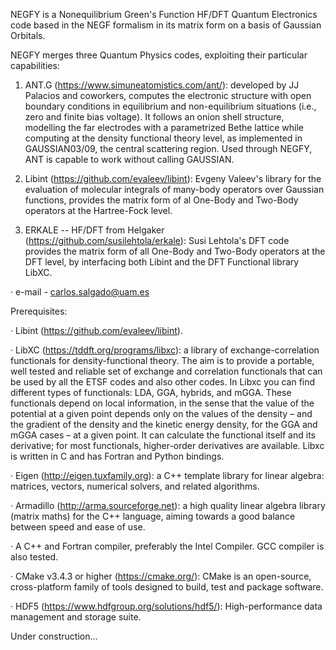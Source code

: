 NEGFY is a Nonequilibrium Green's Function HF/DFT Quantum Electronics code based in the NEGF formalism in its matrix form on a basis of Gaussian Orbitals.

NEGFY merges three Quantum Physics codes, exploiting their particular capabilities:

1. ANT.G (https://www.simuneatomistics.com/ant/): developed by JJ Palacios and coworkers, computes the electronic structure with open boundary conditions in equilibrium and non-equilibrium situations (i.e., zero and finite bias voltage). It follows an onion shell structure, modelling the far electrodes with a parametrized Bethe lattice while computing at  the density functional theory level, as implemented in GAUSSIAN03/09, the central scattering region. Used through NEGFY, ANT is capable to work without calling GAUSSIAN.

2. Libint (https://github.com/evaleev/libint): Evgeny Valeev's library for the evaluation of molecular integrals of many-body operators over Gaussian functions, provides the matrix form of al One-Body and Two-Body operators at the Hartree-Fock level.

3. ERKALE -- HF/DFT from Helgaker (https://github.com/susilehtola/erkale): Susi Lehtola's DFT code provides the matrix form of all One-Body and Two-Body operators at the DFT level, by interfacing both Libint and the DFT Functional library LibXC.

· e-mail - carlos.salgado@uam.es

Prerequisites:

· Libint (https://github.com/evaleev/libint).

· LibXC (https://tddft.org/programs/libxc): a library of exchange-correlation functionals for density-functional theory. The aim is to provide a portable, well tested and reliable set of exchange and correlation functionals that can be used by all the ETSF codes and also other codes. In Libxc you can find different types of functionals: LDA, GGA, hybrids, and mGGA. These functionals depend on local information, in the sense that the value of the potential at a given point depends only on the values of the density – and the gradient of the density and the kinetic energy density, for the GGA and mGGA cases – at a given point. It can calculate the functional itself and its derivative; for most functionals, higher-order derivatives are available. Libxc is written in C and has Fortran and Python bindings.

· Eigen (http://eigen.tuxfamily.org): a C++ template library for linear algebra: matrices, vectors, numerical solvers, and related algorithms.

· Armadillo (http://arma.sourceforge.net): a high quality linear algebra library (matrix maths) for the C++ language, aiming towards a good balance between speed and ease of use.

· A C++ and Fortran compiler, preferably the Intel Compiler. GCC compiler is also tested.

· CMake v3.4.3 or higher (https://cmake.org/): CMake is an open-source, cross-platform family of tools designed to build, test and package software.

· HDF5 (https://www.hdfgroup.org/solutions/hdf5/): High-performance data management and storage suite.

Under construction...
